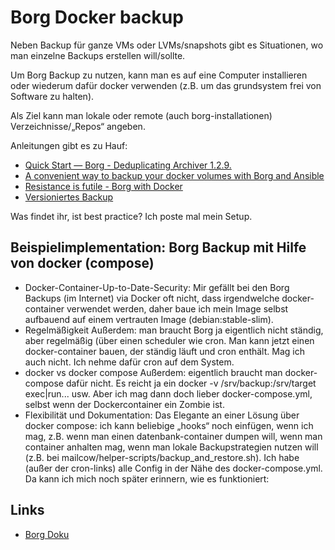 # Borg Docker backup

Neben Backup für ganze VMs oder LVMs/snapshots gibt es Situationen, wo man einzelne Backups erstellen will/sollte.

Um Borg Backup zu nutzen, kann man es auf eine Computer installieren oder wiederum dafür docker verwenden (z.B. um das grundsystem frei von Software zu halten).

Als Ziel kann man lokale oder remote (auch borg-installationen) Verzeichnisse/„Repos“ angeben.

Anleitungen gibt es zu Hauf:

+ [Quick Start — Borg - Deduplicating Archiver 1.2.9.](https://borgbackup.readthedocs.io/en/1.2-maint/quickstart.html)
+ [A convenient way to backup your docker volumes with Borg and Ansible](https://baptiste.bouchereau.pro/tutorial/backup-docker-volumes-with-borg/)
+ [Resistance is futile - Borg with Docker](https://mpolinowski.github.io/docs/DevOps/Linux/2022-11-09--docker-borg-backupserver/2022-11-09)
+ [Versioniertes Backup](https://ask.linuxmuster.net/t/versioniertes-backup/10167/8)

Was findet ihr, ist best practice? Ich poste mal mein Setup.

## Beispielimplementation: Borg Backup mit Hilfe von docker (compose)

+ Docker-Container-Up-to-Date-Security: Mir gefällt bei den Borg Backups (im Internet) via Docker oft nicht, dass irgendwelche docker-container verwendet werden, daher baue ich mein Image selbst aufbauend auf einem vertrauten Image (debian:stable-slim).
+ Regelmäßigkeit Außerdem: man braucht Borg ja eigentlich nicht ständig, aber regelmäßig (über einen scheduler wie cron. Man kann jetzt einen docker-container bauen, der ständig läuft und cron enthält. Mag ich auch nicht. Ich nehme dafür cron auf dem System.
+ docker vs docker compose Außerdem: eigentlich braucht man docker-compose dafür nicht. Es reicht ja ein docker -v /srv/backup:/srv/target exec|run... usw. Aber ich mag dann doch lieber docker-compose.yml, selbst wenn der Dockercontainer ein Zombie ist.
+ Flexibilität und Dokumentation: Das Elegante an einer Lösung über docker compose: ich kann beliebige „hooks“ noch einfügen, wenn ich mag, z.B. wenn man einen datenbank-container dumpen will, wenn man container anhalten mag, wenn man lokale Backupstrategien nutzen will (z.B. bei mailcow/helper-scripts/backup_and_restore.sh). Ich habe (außer der cron-links) alle Config in der Nähe des docker-compose.yml. Da kann ich mich noch später erinnern, wie es funktioniert:



## Links
- [Borg Doku](https://github.com/borgmatic-collective/docker-borgmatic)
